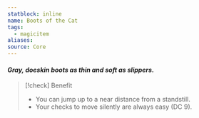 ```yaml
---
statblock: inline
name: Boots of the Cat
tags:
  - magicitem
aliases: 
source: Core
---
```

#### *Gray, doeskin boots as thin and soft as slippers.*

>[!check] Benefit
>- You can jump up to a near distance from a standstill.
>- Your checks to move silently are always easy (DC 9).
